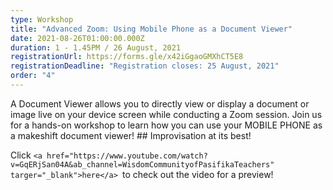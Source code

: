 ```yaml
---
type: Workshop
title: "Advanced Zoom: Using Mobile Phone as a Document Viewer"
date: 2021-08-26T01:00:00.000Z
duration: 1 - 1.45PM / 26 August, 2021
registrationUrl: https://forms.gle/x42iGgaoGMXhCT5E8
registrationDeadline: "Registration closes: 25 August, 2021"
order: "4"
---
```

A Document Viewer allows you to directly view or display a document or image live on your device screen while conducting a Zoom session. Join us for a hands-on workshop to learn how you can use your MOBILE PHONE as a makeshift document viewer! ## Improvisation at its best!

Click `<a href="https://www.youtube.com/watch?v=GqERjSan04A&ab_channel=WisdomCommunityofPasifikaTeachers" targer="_blank">here</a> `to check out the video for a preview!
